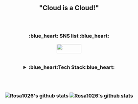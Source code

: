 <h2 align='center'> "Cloud is a Cloud!" </p>
<br>

<h3 align='center'>:blue_heart: SNS list :blue_heart:</p>
<p align='center'>
<a href="[https://blog.naver.com/gomdorij](https://blog.naver.com/tsuna25)" target="_blank"><img src="https://img.shields.io/badge/Blog-03C75A?style=flat-square&logo=Naver&logoColor=white" width = 80px height = 30px/></a>

<br>
<br>
  
<details>
  <summary>:blue_heart:Tech Stack:blue_heart:</summary>
   <p><p align='center'>
 I'm learning <img src="https://img.shields.io/badge/Python-3776AB?style=flat-square&logo=Python&logoColor=white"/> </a>
 <img src="https://img.shields.io/badge/pandas-150458?style=flat-square&logo=pandas&logoColor=white"/></a>
 <img src="https://img.shields.io/badge/NumPy-013243?style=flat-square&logo=NumPy&logoColor=white"/></a>
 <img src="https://img.shields.io/badge/Flask-000000?style=flat-square&logo=Flask&logoColor=white"/></a>
 <img src="https://img.shields.io/badge/Django-092E20?style=flat-square&logo=Django&logoColor=white"/></a>
 <img src="https://img.shields.io/badge/JavaScript-F7DF1E?style=flat-square&logo=JavaScript&logoColor=white"/></a><br>
 <img src="https://img.shields.io/badge/C-A8B9CC?style=flat-square&logo=C&logoColor=white"/> </a>
 <img src="https://img.shields.io/badge/Selenium-43B02A?style=flat-square&logo=Selenium&logoColor=white"/></a>
 <img src="https://img.shields.io/badge/BeatifulSoup-59666C?style=flat-square&logo=&logoColor=white"/></a>
 <img src="https://img.shields.io/badge/Oracle DB-F80000?style=flat-square&logo=Oracle&logoColor=white"/></a>
 <img src="https://img.shields.io/badge/MySQL DB-4479A1?style=flat-square&logo=MySQL&logoColor=white"/></a><br>
 <img src="https://img.shields.io/badge/Elasticsearch-005571?style=flat-square&logo=Elasticsearch&logoColor=white"/></a>
 <img src="https://img.shields.io/badge/Kibana-005571?style=flat-square&logo=Kibana&logoColor=white"/></a>
 <img src="https://img.shields.io/badge/Logstash-005571?style=flat-square&logo=Logstash&logoColor=white"/></a>
 <img src="https://img.shields.io/badge/Filebeat-005571?style=flat-square&logo=&logoColor=white"/></a>&nbsp;these days!</p>

I can use <img src="https://img.shields.io/badge/AdobeIllustrator-FF9A00?style=flat-square&logo=/AdobeIllustrator&logoColor=white"/></a> and <img src="https://img.shields.io/badge/AdobePhotoshop-31A8FF?style=flat-square&logo=/AdobePhotoshop&logoColor=white"/></a> : I like to use Illustration to create:smile:</p></details>

<br>
<br>

![Rosa1026's github stats](https://github-readme-stats.vercel.app/api?username=rosa1026&show_icons=true)
[![Rosa1026's github stats](https://github-readme-stats.vercel.app/api/top-langs/?username=rosa1026&show_icons=true&hide_border=true&title_color=004386&icon_color=004386&layout=compact)](https://github.com/rosa1026)

<br> 
